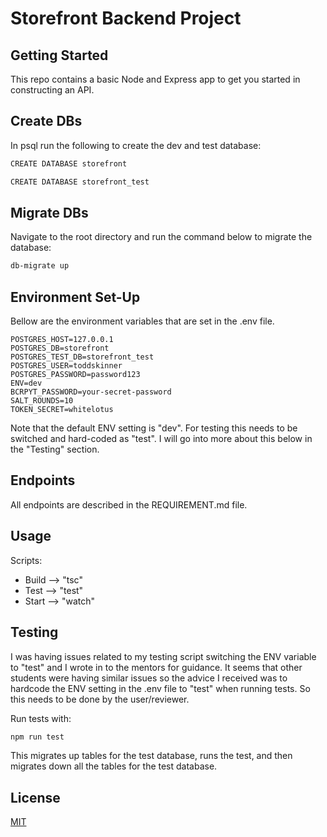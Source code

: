 # Storefront Backend Project

## Getting Started

This repo contains a basic Node and Express app to get you started in constructing an API. 

## Create DBs

In psql run the following to create the dev and test database:
```bash
CREATE DATABASE storefront
```
```bash
CREATE DATABASE storefront_test
```

## Migrate DBs

Navigate to the root directory and run the command below to migrate the database:
```bash
db-migrate up
```

## Environment Set-Up

Bellow are the environment variables that are set in the .env file.
```
POSTGRES_HOST=127.0.0.1
POSTGRES_DB=storefront
POSTGRES_TEST_DB=storefront_test
POSTGRES_USER=toddskinner
POSTGRES_PASSWORD=password123
ENV=dev
BCRPYT_PASSWORD=your-secret-password
SALT_ROUNDS=10
TOKEN_SECRET=whitelotus
```

Note that the default ENV setting is "dev".  For testing this needs to be switched and hard-coded as "test". I will go into more about this below in the "Testing" section.

## Endpoints

All endpoints are described in the REQUIREMENT.md file.

## Usage

Scripts:
- Build --> "tsc"
- Test --> "test"
- Start --> "watch"

## Testing

I was having issues related to my testing script switching the ENV variable to "test" and I wrote in to the mentors for guidance. It seems that other students were having similar issues so the advice I received was to hardcode the ENV setting in the .env file to "test" when running tests. So this needs to be done by the user/reviewer. 

Run tests with:
```bash
npm run test
```

This migrates up tables for the test database, runs the test, and then migrates down all the tables for the test database.

## License
[MIT](https://choosealicense.com/licenses/mit/)
